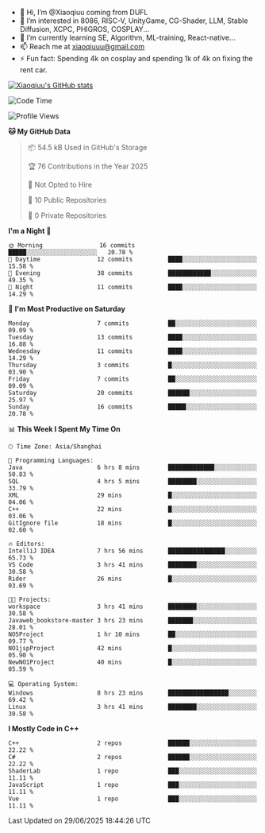 - 👋 Hi, I’m @Xiaoqiuu coming from DUFL
- 👀 I’m interested in 8086, RISC-V, UnityGame, CG-Shader, LLM, Stable Diffusion, XCPC, PHIGROS, COSPLAY...
- 🌱 I’m currently learning SE, Algorithm, ML-training, React-native...
- 📫 Reach me at xiaoqiuuu@gmail.com
- ⚡ Fun fact: Spending 4k on cosplay and spending 1k of 4k on fixing the rent car.

<!---
Xiaoqiuu/Xiaoqiuu is a ✨ special ✨ repository because its `README.md` (this file) appears on your GitHub profile.
You can click the Preview link to take a look at your changes.
--->

[![Xiaoqiuu's GitHub stats](https://github-readme-stats.vercel.app/api?username=Xiaoqiuu)](https://github.com/anuraghazra/github-readme-stats)


<!--START_SECTION:waka-->
![Code Time](http://img.shields.io/badge/Code%20Time-81%20hrs%202%20mins-blue)

![Profile Views](http://img.shields.io/badge/Profile%20Views-3-blue)

**🐱 My GitHub Data** 

> 📦 54.5 kB Used in GitHub's Storage 
 > 
> 🏆 76 Contributions in the Year 2025
 > 
> 🚫 Not Opted to Hire
 > 
> 📜 10 Public Repositories 
 > 
> 🔑 0 Private Repositories 
 > 
**I'm a Night 🦉** 

```text
🌞 Morning                16 commits          █████░░░░░░░░░░░░░░░░░░░░   20.78 % 
🌆 Daytime                12 commits          ████░░░░░░░░░░░░░░░░░░░░░   15.58 % 
🌃 Evening                38 commits          ████████████░░░░░░░░░░░░░   49.35 % 
🌙 Night                  11 commits          ████░░░░░░░░░░░░░░░░░░░░░   14.29 % 
```
📅 **I'm Most Productive on Saturday** 

```text
Monday                   7 commits           ██░░░░░░░░░░░░░░░░░░░░░░░   09.09 % 
Tuesday                  13 commits          ████░░░░░░░░░░░░░░░░░░░░░   16.88 % 
Wednesday                11 commits          ████░░░░░░░░░░░░░░░░░░░░░   14.29 % 
Thursday                 3 commits           █░░░░░░░░░░░░░░░░░░░░░░░░   03.90 % 
Friday                   7 commits           ██░░░░░░░░░░░░░░░░░░░░░░░   09.09 % 
Saturday                 20 commits          ██████░░░░░░░░░░░░░░░░░░░   25.97 % 
Sunday                   16 commits          █████░░░░░░░░░░░░░░░░░░░░   20.78 % 
```


📊 **This Week I Spent My Time On** 

```text
🕑︎ Time Zone: Asia/Shanghai

💬 Programming Languages: 
Java                     6 hrs 8 mins        █████████████░░░░░░░░░░░░   50.83 % 
SQL                      4 hrs 5 mins        ████████░░░░░░░░░░░░░░░░░   33.79 % 
XML                      29 mins             █░░░░░░░░░░░░░░░░░░░░░░░░   04.06 % 
C++                      22 mins             █░░░░░░░░░░░░░░░░░░░░░░░░   03.06 % 
GitIgnore file           18 mins             █░░░░░░░░░░░░░░░░░░░░░░░░   02.60 % 

🔥 Editors: 
IntelliJ IDEA            7 hrs 56 mins       ████████████████░░░░░░░░░   65.73 % 
VS Code                  3 hrs 41 mins       ████████░░░░░░░░░░░░░░░░░   30.58 % 
Rider                    26 mins             █░░░░░░░░░░░░░░░░░░░░░░░░   03.69 % 

🐱‍💻 Projects: 
workspace                3 hrs 41 mins       ████████░░░░░░░░░░░░░░░░░   30.58 % 
Javaweb_bookstore-master 3 hrs 23 mins       ███████░░░░░░░░░░░░░░░░░░   28.01 % 
NO5Project               1 hr 10 mins        ██░░░░░░░░░░░░░░░░░░░░░░░   09.77 % 
NO1jspProject            42 mins             █░░░░░░░░░░░░░░░░░░░░░░░░   05.90 % 
NewNO1Project            40 mins             █░░░░░░░░░░░░░░░░░░░░░░░░   05.59 % 

💻 Operating System: 
Windows                  8 hrs 23 mins       █████████████████░░░░░░░░   69.42 % 
Linux                    3 hrs 41 mins       ████████░░░░░░░░░░░░░░░░░   30.58 % 
```

**I Mostly Code in C++** 

```text
C++                      2 repos             ██████░░░░░░░░░░░░░░░░░░░   22.22 % 
C#                       2 repos             ██████░░░░░░░░░░░░░░░░░░░   22.22 % 
ShaderLab                1 repo              ███░░░░░░░░░░░░░░░░░░░░░░   11.11 % 
JavaScript               1 repo              ███░░░░░░░░░░░░░░░░░░░░░░   11.11 % 
Vue                      1 repo              ███░░░░░░░░░░░░░░░░░░░░░░   11.11 % 
```




 Last Updated on 29/06/2025 18:44:26 UTC
<!--END_SECTION:waka-->
